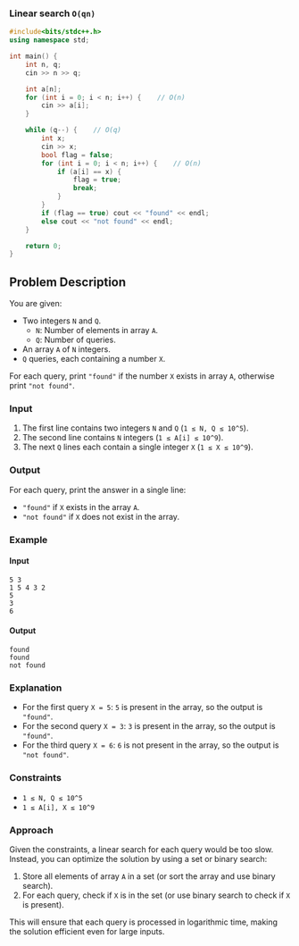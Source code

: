 ### Linear search    `O(qn)`
```C++
#include<bits/stdc++.h>
using namespace std;

int main() {
    int n, q;
    cin >> n >> q;

    int a[n];
    for (int i = 0; i < n; i++) {    // O(n)
        cin >> a[i];
    }

    while (q--) {    // O(q)
        int x;
        cin >> x;
        bool flag = false;
        for (int i = 0; i < n; i++) {    // O(n)
            if (a[i] == x) {
                flag = true;
                break;
            }
        }
        if (flag == true) cout << "found" << endl;
        else cout << "not found" << endl;
    }

    return 0;
}
```


## Problem Description
You are given:
- Two integers `N` and `Q`.
  - `N`: Number of elements in array `A`.
  - `Q`: Number of queries.
- An array `A` of `N` integers.
- `Q` queries, each containing a number `X`.

For each query, print `"found"` if the number `X` exists in array `A`, otherwise print `"not found"`.

### Input
1. The first line contains two integers `N` and `Q` (`1 ≤ N, Q ≤ 10^5`).
2. The second line contains `N` integers (`1 ≤ A[i] ≤ 10^9`).
3. The next `Q` lines each contain a single integer `X` (`1 ≤ X ≤ 10^9`).

### Output
For each query, print the answer in a single line:
- `"found"` if `X` exists in the array `A`.
- `"not found"` if `X` does not exist in the array.

### Example

#### Input
```
5 3
1 5 4 3 2
5
3
6
```

#### Output
```
found
found
not found
```

### Explanation
- For the first query `X = 5`: `5` is present in the array, so the output is `"found"`.
- For the second query `X = 3`: `3` is present in the array, so the output is `"found"`.
- For the third query `X = 6`: `6` is not present in the array, so the output is `"not found"`.

### Constraints
- `1 ≤ N, Q ≤ 10^5`
- `1 ≤ A[i], X ≤ 10^9`

### Approach
Given the constraints, a linear search for each query would be too slow. Instead, you can optimize the solution by using a set or binary search:
1. Store all elements of array `A` in a set (or sort the array and use binary search).
2. For each query, check if `X` is in the set (or use binary search to check if `X` is present).

This will ensure that each query is processed in logarithmic time, making the solution efficient even for large inputs.
